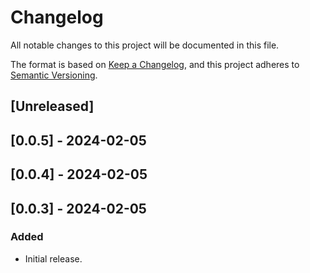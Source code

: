 # Changelog

All notable changes to this project will be documented in this file.

The format is based on [Keep a Changelog](https://keepachangelog.com/en/1.0.0/),
and this project adheres to [Semantic Versioning](https://semver.org/spec/v2.0.0.html).

## [Unreleased]

## [0.0.5] - 2024-02-05

## [0.0.4] - 2024-02-05

## [0.0.3] - 2024-02-05


### Added
- Initial release.
